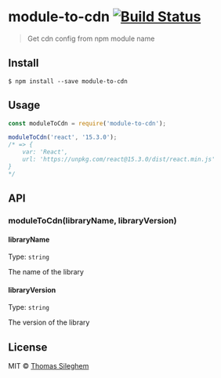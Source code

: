 # module-to-cdn [![Build Status](https://travis-ci.org/mastilver/module-to-cdn.svg?branch=master)](https://travis-ci.org/mastilver/module-to-cdn)

> Get cdn config from npm module name


## Install

```
$ npm install --save module-to-cdn
```


## Usage

```js
const moduleToCdn = require('module-to-cdn');

moduleToCdn('react', '15.3.0');
/* => {
    var: 'React',
    url: 'https://unpkg.com/react@15.3.0/dist/react.min.js'
}
*/
```


## API

### moduleToCdn(libraryName, libraryVersion)

#### libraryName

Type: `string`

The name of the library

#### libraryVersion

Type: `string`

The version of the library


## License

MIT © [Thomas Sileghem](http://mastilver.com)
